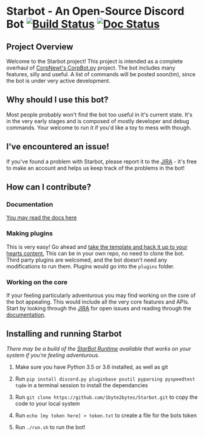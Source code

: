 # Starbot - An Open-Source Discord Bot [![Build Status](https://travis-ci.org/StarbotDiscord/Starbot.svg?branch=master)](https://travis-ci.org/StarbotDiscord/Starbot) [![Doc Status](http://starbot.readthedocs.io/en/latest/?badge=latest)](http://starbot.readthedocs.io/en/latest/)

## Project Overview

Welcome to the Starbot project! This project is intended as a complete overhaul of [CorpNewt's CorpBot.py](https://github.com/corpnewt/CorpBot.py) project. The bot includes many features, silly and useful. A list of commands will be posted soon(tm), since the bot is under very active development.

## Why should I use this bot?

Most people probably won't find the bot too useful in it's current state. It's in the very early stages and is composed of mostly developer and debug commands. Your welcome to run it if you'd like a toy to mess with though.

## I've encountered an issue!

If you've found a problem with Starbot, please report it to the [JIRA](https://sydstudios.atlassian.net/projects/SB/issues/?filter=allopenissues) - it's free to make an account and helps us keep track of the problems in the bot!

## How can I contribute?

### Documentation

[You may read the docs here](http://starbot.readthedocs.io/en/latest/)

### Making plugins

This is very easy! Go ahead and [take the template and hack it up to your hearts content.](http://starbot.readthedocs.io/en/latest/getstarted.html#a-basic-plugin-text-manipulation) This can be in your own repo, no need to clone the bot. Third party plugins are welcomed, and the bot doesn't need any modifications to run them. Plugins would go into the `plugins` folder.

### Working on the core

If your feeling particularly adventurous you may find working on the core of the bot appealing. This would include all the very core features and APIs. Start by looking through the [JIRA](https://sydstudios.atlassian.net/projects/SB/issues/?filter=allopenissues) for open issues and reading through the [documentation](http://starbot.readthedocs.io/en/latest/).

## Installing and running Starbot

_There may be a build of the [StarBot Runtime](https://github.com/StarbotDiscord/BuildScript) available that works on your system if you're feeling adventurous._

1. Make sure you have Python 3.5 or 3.6 installed, as well as git

2. Run `pip install discord.py pluginbase psutil pyparsing pyspeedtest tqdm` in a terminal session to install the dependancies

3. Run `git clone https://github.com/1byte2bytes/Starbot.git` to copy the code to your local system

4. Run `echo [my token here] > token.txt` to create a file for the bots token

5. Run `./run.sh` to run the bot!

